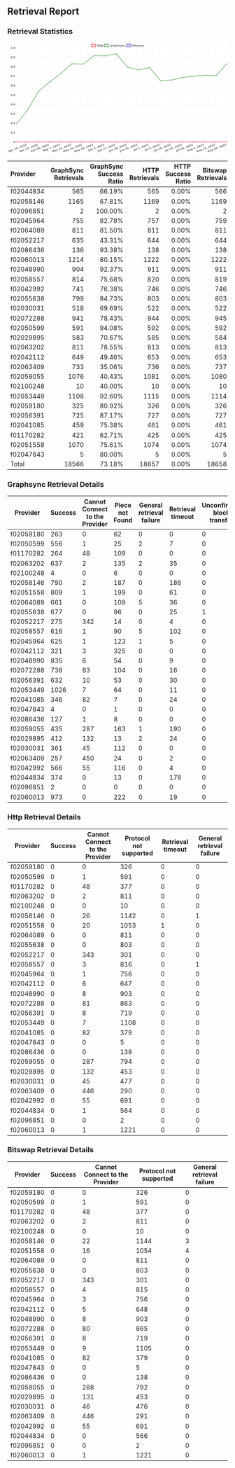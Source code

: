 ## Retrieval Report
### Retrieval Statistics
<img src="https://raw.githubusercontent.com/data-preservation-programs/filplus-checker-assets/main/filecoin-project/filecoin-plus-large-datasets/issues/1664/1692601537024.png"/>

| Provider  | GraphSync Retrievals | GraphSync Success Ratio | HTTP Retrievals | HTTP Success Ratio | Bitswap Retrievals | Bitswap Success Ratio |
| :-------- | -------------------: | ----------------------: | --------------: | -----------------: | -----------------: | --------------------: |
| f02044834 |                  565 |                  66.19% |             565 |              0.00% |                566 |                 0.00% |
| f02058146 |                 1165 |                  67.81% |            1169 |              0.00% |               1169 |                 0.00% |
| f02096851 |                    2 |                 100.00% |               2 |              0.00% |                  2 |                 0.00% |
| f02045964 |                  755 |                  82.78% |             757 |              0.00% |                759 |                 0.00% |
| f02064089 |                  811 |                  81.50% |             811 |              0.00% |                811 |                 0.00% |
| f02052217 |                  635 |                  43.31% |             644 |              0.00% |                644 |                 0.00% |
| f02086436 |                  136 |                  93.38% |             138 |              0.00% |                138 |                 0.00% |
| f02060013 |                 1214 |                  80.15% |            1222 |              0.00% |               1222 |                 0.00% |
| f02048990 |                  904 |                  92.37% |             911 |              0.00% |                911 |                 0.00% |
| f02058557 |                  814 |                  75.68% |             820 |              0.00% |                819 |                 0.00% |
| f02042992 |                  741 |                  76.38% |             746 |              0.00% |                746 |                 0.00% |
| f02055638 |                  799 |                  84.73% |             803 |              0.00% |                803 |                 0.00% |
| f02030031 |                  518 |                  69.69% |             522 |              0.00% |                522 |                 0.00% |
| f02072288 |                  941 |                  78.43% |             944 |              0.00% |                945 |                 0.00% |
| f02050599 |                  591 |                  94.08% |             592 |              0.00% |                592 |                 0.00% |
| f02029895 |                  583 |                  70.67% |             585 |              0.00% |                584 |                 0.00% |
| f02063202 |                  811 |                  78.55% |             813 |              0.00% |                813 |                 0.00% |
| f02042112 |                  649 |                  49.46% |             653 |              0.00% |                653 |                 0.00% |
| f02063409 |                  733 |                  35.06% |             736 |              0.00% |                737 |                 0.00% |
| f02059055 |                 1076 |                  40.43% |            1081 |              0.00% |               1080 |                 0.00% |
| f02100248 |                   10 |                  40.00% |              10 |              0.00% |                 10 |                 0.00% |
| f02053449 |                 1108 |                  92.60% |            1115 |              0.00% |               1114 |                 0.00% |
| f02059180 |                  325 |                  80.92% |             326 |              0.00% |                326 |                 0.00% |
| f02056391 |                  725 |                  87.17% |             727 |              0.00% |                727 |                 0.00% |
| f02041085 |                  459 |                  75.38% |             461 |              0.00% |                461 |                 0.00% |
| f01170282 |                  421 |                  62.71% |             425 |              0.00% |                425 |                 0.00% |
| f02051558 |                 1070 |                  75.61% |            1074 |              0.00% |               1074 |                 0.00% |
| f02047843 |                    5 |                  80.00% |               5 |              0.00% |                  5 |                 0.00% |
| Total     |                18566 |                  73.18% |           18657 |              0.00% |              18658 |                 0.00% |

### Graphsync Retrieval Details
| Provider  | Success | Cannot Connect to the Provider | Piece not Found | General retrieval failure | Retrieval timeout | Unconfirmed block transfer |
| --------- | ------- | ------------------------------ | --------------- | ------------------------- | ----------------- | -------------------------- |
| f02059180 | 263     | 0                              | 62              | 0                         | 0                 | 0                          |
| f02050599 | 556     | 1                              | 25              | 2                         | 7                 | 0                          |
| f01170282 | 264     | 48                             | 109             | 0                         | 0                 | 0                          |
| f02063202 | 637     | 2                              | 135             | 2                         | 35                | 0                          |
| f02100248 | 4       | 0                              | 6               | 0                         | 0                 | 0                          |
| f02058146 | 790     | 2                              | 187             | 0                         | 186               | 0                          |
| f02051558 | 809     | 1                              | 199             | 0                         | 61                | 0                          |
| f02064089 | 661     | 0                              | 109             | 5                         | 36                | 0                          |
| f02055638 | 677     | 0                              | 96              | 0                         | 25                | 1                          |
| f02052217 | 275     | 342                            | 14              | 0                         | 4                 | 0                          |
| f02058557 | 616     | 1                              | 90              | 5                         | 102               | 0                          |
| f02045964 | 625     | 1                              | 123             | 1                         | 5                 | 0                          |
| f02042112 | 321     | 3                              | 325             | 0                         | 0                 | 0                          |
| f02048990 | 835     | 6                              | 54              | 0                         | 9                 | 0                          |
| f02072288 | 738     | 83                             | 104             | 0                         | 16                | 0                          |
| f02056391 | 632     | 10                             | 53              | 0                         | 30                | 0                          |
| f02053449 | 1026    | 7                              | 64              | 0                         | 11                | 0                          |
| f02041085 | 346     | 82                             | 7               | 0                         | 24                | 0                          |
| f02047843 | 4       | 0                              | 1               | 0                         | 0                 | 0                          |
| f02086436 | 127     | 1                              | 8               | 0                         | 0                 | 0                          |
| f02059055 | 435     | 287                            | 163             | 1                         | 190               | 0                          |
| f02029895 | 412     | 132                            | 13              | 2                         | 24                | 0                          |
| f02030031 | 361     | 45                             | 112             | 0                         | 0                 | 0                          |
| f02063409 | 257     | 450                            | 24              | 0                         | 2                 | 0                          |
| f02042992 | 566     | 55                             | 116             | 0                         | 4                 | 0                          |
| f02044834 | 374     | 0                              | 13              | 0                         | 178               | 0                          |
| f02096851 | 2       | 0                              | 0               | 0                         | 0                 | 0                          |
| f02060013 | 973     | 0                              | 222             | 0                         | 19                | 0                          |

### Http Retrieval Details
| Provider  | Success | Cannot Connect to the Provider | Protocol not supported | Retrieval timeout | General retrieval failure |
| --------- | ------- | ------------------------------ | ---------------------- | ----------------- | ------------------------- |
| f02059180 | 0       | 0                              | 326                    | 0                 | 0                         |
| f02050599 | 0       | 1                              | 591                    | 0                 | 0                         |
| f01170282 | 0       | 48                             | 377                    | 0                 | 0                         |
| f02063202 | 0       | 2                              | 811                    | 0                 | 0                         |
| f02100248 | 0       | 0                              | 10                     | 0                 | 0                         |
| f02058146 | 0       | 26                             | 1142                   | 0                 | 1                         |
| f02051558 | 0       | 20                             | 1053                   | 1                 | 0                         |
| f02064089 | 0       | 0                              | 811                    | 0                 | 0                         |
| f02055638 | 0       | 0                              | 803                    | 0                 | 0                         |
| f02052217 | 0       | 343                            | 301                    | 0                 | 0                         |
| f02058557 | 0       | 3                              | 816                    | 0                 | 1                         |
| f02045964 | 0       | 1                              | 756                    | 0                 | 0                         |
| f02042112 | 0       | 6                              | 647                    | 0                 | 0                         |
| f02048990 | 0       | 8                              | 903                    | 0                 | 0                         |
| f02072288 | 0       | 81                             | 863                    | 0                 | 0                         |
| f02056391 | 0       | 8                              | 719                    | 0                 | 0                         |
| f02053449 | 0       | 7                              | 1108                   | 0                 | 0                         |
| f02041085 | 0       | 82                             | 379                    | 0                 | 0                         |
| f02047843 | 0       | 0                              | 5                      | 0                 | 0                         |
| f02086436 | 0       | 0                              | 138                    | 0                 | 0                         |
| f02059055 | 0       | 287                            | 794                    | 0                 | 0                         |
| f02029895 | 0       | 132                            | 453                    | 0                 | 0                         |
| f02030031 | 0       | 45                             | 477                    | 0                 | 0                         |
| f02063409 | 0       | 446                            | 290                    | 0                 | 0                         |
| f02042992 | 0       | 55                             | 691                    | 0                 | 0                         |
| f02044834 | 0       | 1                              | 564                    | 0                 | 0                         |
| f02096851 | 0       | 0                              | 2                      | 0                 | 0                         |
| f02060013 | 0       | 1                              | 1221                   | 0                 | 0                         |

### Bitswap Retrieval Details
| Provider  | Success | Cannot Connect to the Provider | Protocol not supported | General retrieval failure |
| --------- | ------- | ------------------------------ | ---------------------- | ------------------------- |
| f02059180 | 0       | 0                              | 326                    | 0                         |
| f02050599 | 0       | 1                              | 591                    | 0                         |
| f01170282 | 0       | 48                             | 377                    | 0                         |
| f02063202 | 0       | 2                              | 811                    | 0                         |
| f02100248 | 0       | 0                              | 10                     | 0                         |
| f02058146 | 0       | 22                             | 1144                   | 3                         |
| f02051558 | 0       | 16                             | 1054                   | 4                         |
| f02064089 | 0       | 0                              | 811                    | 0                         |
| f02055638 | 0       | 0                              | 803                    | 0                         |
| f02052217 | 0       | 343                            | 301                    | 0                         |
| f02058557 | 0       | 4                              | 815                    | 0                         |
| f02045964 | 0       | 3                              | 756                    | 0                         |
| f02042112 | 0       | 5                              | 648                    | 0                         |
| f02048990 | 0       | 8                              | 903                    | 0                         |
| f02072288 | 0       | 80                             | 865                    | 0                         |
| f02056391 | 0       | 8                              | 719                    | 0                         |
| f02053449 | 0       | 9                              | 1105                   | 0                         |
| f02041085 | 0       | 82                             | 379                    | 0                         |
| f02047843 | 0       | 0                              | 5                      | 0                         |
| f02086436 | 0       | 0                              | 138                    | 0                         |
| f02059055 | 0       | 288                            | 792                    | 0                         |
| f02029895 | 0       | 131                            | 453                    | 0                         |
| f02030031 | 0       | 46                             | 476                    | 0                         |
| f02063409 | 0       | 446                            | 291                    | 0                         |
| f02042992 | 0       | 55                             | 691                    | 0                         |
| f02044834 | 0       | 0                              | 566                    | 0                         |
| f02096851 | 0       | 0                              | 2                      | 0                         |
| f02060013 | 0       | 1                              | 1221                   | 0                         |

